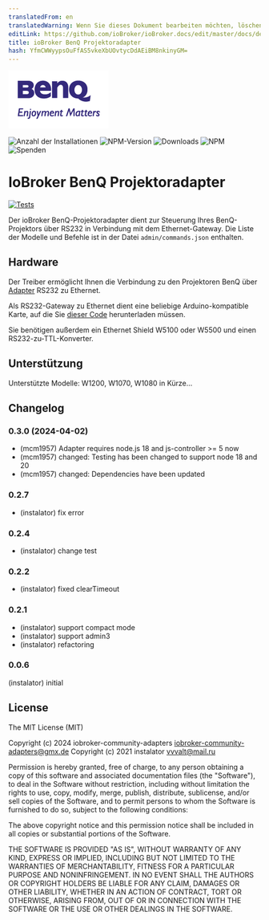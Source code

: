 ```yaml
---
translatedFrom: en
translatedWarning: Wenn Sie dieses Dokument bearbeiten möchten, löschen Sie bitte das Feld "translationsFrom". Andernfalls wird dieses Dokument automatisch erneut übersetzt
editLink: https://github.com/ioBroker/ioBroker.docs/edit/master/docs/de/adapterref/iobroker.benq/README.md
title: ioBroker BenQ Projektoradapter
hash: YfmCWWyypsOuFfAS5vkeXbUOvtycDdAEiBM8nkinyGM=
---
```

![Logo](../../../en/adapterref/iobroker.benq/admin/benq-logo.png)

![Anzahl der Installationen](http://iobroker.live/badges/benq-stable.svg)
![NPM-Version](http://img.shields.io/npm/v/iobroker.benq.svg)
![Downloads](https://img.shields.io/npm/dm/iobroker.benq.svg)
![NPM](https://nodei.co/npm/iobroker.benq.png?downloads=true)
![Spenden](https://img.shields.io/badge/Donate-PayPal-green.svg)

# IoBroker BenQ Projektoradapter
[![Tests](https://github.com/instalator/iobroker.benq/workflows/Test%20and%20Release/badge.svg)](https://github.com/instalator/ioBroker.benq/actions/)

Der ioBroker BenQ-Projektoradapter dient zur Steuerung Ihres BenQ-Projektors über RS232 in Verbindung mit dem Ethernet-Gateway.
Die Liste der Modelle und Befehle ist in der Datei `admin/commands.json` enthalten.

## Hardware
Der Treiber ermöglicht Ihnen die Verbindung zu den Projektoren BenQ über [Adapter](http://blog.instalator.ru/archives/744) RS232 zu Ethernet.

Als RS232-Gateway zu Ethernet dient eine beliebige Arduino-kompatible Karte, auf die Sie [dieser Code](https://github.com/stepansnigirev/ArduinoSerialToEthernet) herunterladen müssen.

Sie benötigen außerdem ein Ethernet Shield W5100 oder W5500 und einen RS232-zu-TTL-Konverter.

## Unterstützung
Unterstützte Modelle: W1200, W1070, W1080 in Kürze...

## Changelog
<!--
    Placeholder for the next version (at the beginning of the line):
    ### **WORK IN PROGRESS**
-->
### 0.3.0 (2024-04-02)
* (mcm1957) Adapter requires node.js 18 and js-controller >= 5 now
* (mcm1957) changed: Testing has been changed to support node 18 and 20
* (mcm1957) changed: Dependencies have been updated

### 0.2.7
 * (instalator) fix error

### 0.2.4
 * (instalator) change test

### 0.2.2
 * (instalator) fixed clearTimeout

### 0.2.1
 * (instalator) support compact mode
 * (instalator) support admin3
 * (instalator) refactoring

### 0.0.6
  (instalator) initial

## License
The MIT License (MIT)

Copyright (c) 2024 iobroker-community-adapters <iobroker-community-adapters@gmx.de>
Copyright (c) 2021 instalator <vvvalt@mail.ru>

Permission is hereby granted, free of charge, to any person obtaining a copy
of this software and associated documentation files (the "Software"), to deal
in the Software without restriction, including without limitation the rights
to use, copy, modify, merge, publish, distribute, sublicense, and/or sell
copies of the Software, and to permit persons to whom the Software is
furnished to do so, subject to the following conditions:

The above copyright notice and this permission notice shall be included in all
copies or substantial portions of the Software.

THE SOFTWARE IS PROVIDED "AS IS", WITHOUT WARRANTY OF ANY KIND, EXPRESS OR
IMPLIED, INCLUDING BUT NOT LIMITED TO THE WARRANTIES OF MERCHANTABILITY,
FITNESS FOR A PARTICULAR PURPOSE AND NONINFRINGEMENT. IN NO EVENT SHALL THE
AUTHORS OR COPYRIGHT HOLDERS BE LIABLE FOR ANY CLAIM, DAMAGES OR OTHER
LIABILITY, WHETHER IN AN ACTION OF CONTRACT, TORT OR OTHERWISE, ARISING FROM,
OUT OF OR IN CONNECTION WITH THE SOFTWARE OR THE USE OR OTHER DEALINGS IN THE
SOFTWARE.